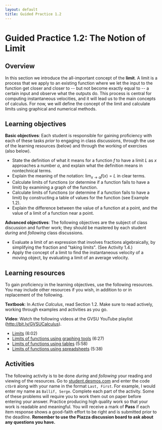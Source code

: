 ```yaml
---
layout: default
title: Guided Practice 1.2
---
```

# Guided Practice 1.2: The Notion of Limit	

## Overview

In this section we introduce the all-important concept of the **limit**. A limit is a process that we apply to an existing function where we let the input to the function get closer and closer to -- but not become exactly equal to -- a certain input and observe what the outputs do. This process is central for computing instantaneous velocities, and it will lead us to the main concepts of calculus. For now, we will define the concept of the limit and calculate limits using graphical and numerical methods. 

## Learning objectives

__Basic objectives__: Each student is responsible for gaining proficiency with each of these tasks _prior_ to engaging in class discussions, through the use of the learning resources (below) and through the working of exercises (also below). 

* State the definition of what it means for a function $f$ to have a limit $L$ as $x$ approaches a number $a$, and explain what the definition means in nontechnical terms. 
* Explain the meaning of the notation: $\displaystyle{\lim_{x \rightarrow a} f(x) = L}$ in clear terms. 
* Calculate limits of functions (or determine if a function fails to have a limit) by examining a graph of the function. 
* Calculate limits of functions (or determine if a function fails to have a limit) by constructing a table of values for the function (see Example 1.2).
* Explain the difference between the value of a function at a point, and the value of a limit of a function near a point.

__Advanced objectives__: The following objectives are the subject of class discussion and further work; they should be mastered by each student _during_ and _following_ class discussions. 

* Evaluate a limit of an expression that involves fractions algebraically, by simplifying the fraction and "taking limits". (See Activity 1.4.) 
* Apply the concept of a limit to find the instantaneous velocity of a moving object, by evaluating a limit of an average velocity. 

## Learning resources 

To gain proficiency in the learning objectives, use the following resources. You may include other resources if you wish, in addition to or in replacement of the following. 

__Textbook__: In _Active Calculus_, read Section 1.2. Make sure to read actively, working through examples and activities as you go. 

__Video__: Watch the following videos at the GVSU YouTube playlist (http://bit.ly/GVSUCalculus). 

- [Limits](http://www.youtube.com/watch?v=GZzJOAUOqLI) (6:02)
- [Limits of functions using graphing tools](http://www.youtube.com/watch?v=5TFu_sh_orM) (6:27)
- [Limits of functions using tables](http://www.youtube.com/watch?v=GdBIiRzaTAQ) (5:58) 
- [Limits of functions using spreadsheets](http://www.youtube.com/watch?v=uAepmkpG34A) (5:38)

## Activities

The following activity is to be done _during_ and _following_ your reading and viewing of the resources. Go to [student.desmos.com](https://student.desmos.com/?prepopulateCode=VNEQE) and enter the code `ctbr8` along with your name in the format `Last, First`. For example, I would enter my name as `Ballif, Serge`. Complete each part of the activity. Some of these problems will require you to work them out on paper before entering your answer. Practice producing high quality work so that your work is readable and meaningful. You will receive a mark of __Pass__ if each item response shows a good-faith effort to be right and is submitted prior to the deadline. __Remember to use the Piazza discussion board to ask about any questions you have.__
